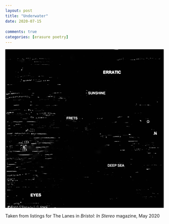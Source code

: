 ```yaml
---
layout: post
title: "Underwater"
date: 2020-07-15

comments: true
categories: [erasure poetry]
---
```


<img src="/assets/images/articles/underwater.jpeg" class="responsive"><br>

Taken from listings for The Lanes in *Bristol: In Stereo* magazine, May 2020
